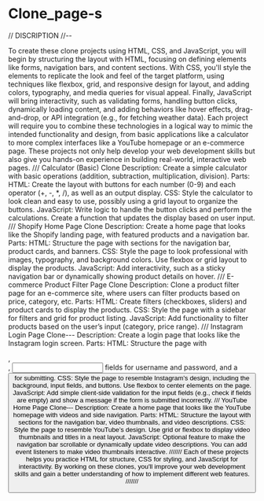 # Clone_page-s

// DISCRIPTION //--

To create these clone projects using HTML, CSS, and JavaScript, you will begin by structuring the layout with HTML, focusing on defining elements like forms, navigation bars, and content sections. With CSS, you'll style the elements to replicate the look and feel of the target platform, using techniques like flexbox, grid, and responsive design for layout, and adding colors, typography, and media queries for visual appeal. Finally, JavaScript will bring interactivity, such as validating forms, handling button clicks, dynamically loading content, and adding behaviors like hover effects, drag-and-drop, or API integration (e.g., for fetching weather data). Each project will require you to combine these technologies in a logical way to mimic the intended functionality and design, from basic applications like a calculator to more complex interfaces like a YouTube homepage or an e-commerce page. These projects not only help develop your web development skills but also give you hands-on experience in building real-world, interactive web pages.
///
Calculator (Basic) Clone
Description: Create a simple calculator with basic operations (addition, subtraction, multiplication, division).
Parts:
HTML: Create the layout with buttons for each number (0-9) and each operator (+, -, *, /), as well as an output display.
CSS: Style the calculator to look clean and easy to use, possibly using a grid layout to organize the buttons.
JavaScript: Write logic to handle the button clicks and perform the calculations. Create a function that updates the display based on user input.
///
Shopify Home Page Clone
Description: Create a home page that looks like the Shopify landing page, with featured products and a navigation bar.
Parts:
HTML: Structure the page with sections for the navigation bar, product cards, and banners.
CSS: Style the page to look professional with images, typography, and background colors. Use flexbox or grid layout to display the products.
JavaScript: Add interactivity, such as a sticky navigation bar or dynamically showing product details on hover.
///
 E-commerce Product Filter Page Clone
Description: Clone a product filter page for an e-commerce site, where users can filter products based on price, category, etc.
Parts:
HTML: Create filters (checkboxes, sliders) and product cards to display the products.
CSS: Style the page with a sidebar for filters and grid for product listing.
JavaScript: Add functionality to filter products based on the user’s input (category, price range).
///
Instagram Login Page Clone---
Description: Create a login page that looks like the Instagram login screen.
Parts:
HTML: Structure the page with <div>, <form>, <input> fields for username and password, and a <button> for submitting.
CSS: Style the page to resemble Instagram’s design, including the background, input fields, and buttons. Use flexbox to center elements on the page.
JavaScript: Add simple client-side validation for the input fields (e.g., check if fields are empty) and show a message if the form is submitted incorrectly.
///
YouTube Home Page Clone---
Description: Create a home page that looks like the YouTube homepage with videos and side navigation.
Parts:
HTML: Structure the layout with sections for the navigation bar, video thumbnails, and video descriptions.
CSS: Style the page to resemble YouTube’s design. Use grid or flexbox to display video thumbnails and titles in a neat layout.
JavaScript: Optional feature to make the navigation bar scrollable or dynamically update video descriptions. You can add event listeners to make video thumbnails interactive.
///////
Each of these projects helps you practice HTML for structure, CSS for styling, and JavaScript for interactivity. By working on these clones, you'll improve your web development skills and gain a better understanding of how to implement different web features.
///////
